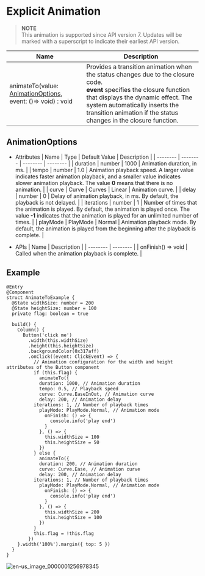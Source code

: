 # Explicit Animation


> **NOTE**<br>
> This animation is supported since API version 7. Updates will be marked with a superscript to indicate their earliest API version.

| Name | Description |
| -------- | -------- |
| animateTo(value: [AnimationOptions](#animationoptions), event: ()=&gt; void) : void | Provides a transition animation when the status changes due to the closure code.<br/>**event** specifies the closure function that displays the dynamic effect. The system automatically inserts the transition animation if the status changes in the closure function. |


## AnimationOptions

- Attributes
  | Name | Type | Default Value | Description |
  | -------- | -------- | -------- | -------- |
  | duration | number | 1000 | Animation duration, in ms. |
  | tempo | number | 1.0 | Animation playback speed. A larger value indicates faster animation playback, and a smaller value indicates slower animation playback. The value **0** means that there is no animation. |
  | curve | Curve \| Curves | Linear | Animation curve. |
  | delay | number | 0 | Delay of animation playback, in ms. By default, the playback is not delayed. |
  | iterations | number | 1 | Number of times that the animation is played. By default, the animation is played once. The value **-1** indicates that the animation is played for an unlimited number of times. |
  | playMode | PlayMode | Normal | Animation playback mode. By default, the animation is played from the beginning after the playback is complete. |


- APIs
  | Name | Description |
  | -------- | -------- |
  | onFinish() =&gt; void | Called when the animation playback is complete. |


## Example


```
@Entry
@Component
struct AnimateToExample {
  @State widthSize: number = 200
  @State heightSize: number = 100
  private flag: boolean = true

  build() {
    Column() {
      Button('click me')
        .width(this.widthSize)
        .height(this.heightSize)
        .backgroundColor(0x317aff)
        .onClick((event: ClickEvent) => {
          // Animation configuration for the width and height attributes of the Button component
          if (this.flag) {
            animateTo({
            duration: 1000, // Animation duration
            tempo: 0.5, // Playback speed
            curve: Curve.EaseInOut, // Animation curve
            delay: 200, // Animation delay
          iterations: 1, // Number of playback times
            playMode: PlayMode.Normal, // Animation mode
              onFinish: () => {
                console.info('play end')
              }
            }, () => {
              this.widthSize = 100
              this.heightSize = 50
            })
          } else {
            animateTo({
            duration: 200, // Animation duration
            curve: Curve.Ease, // Animation curve
            delay: 200, // Animation delay
          iterations: 1, // Number of playback times
            playMode: PlayMode.Normal, // Animation mode
              onFinish: () => {
                console.info('play end')
              }
            }, () => {
              this.widthSize = 200
              this.heightSize = 100
            })
          }
          this.flag = !this.flag
        })
    }.width('100%').margin({ top: 5 })
  }
}
```

![en-us_image_0000001256978345](figures/en-us_image_0000001256978345.gif)
